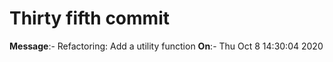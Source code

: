 # Thirty fifth commit

**Message**:- Refactoring: Add a utility function
**On**:- Thu Oct 8 14:30:04 2020

